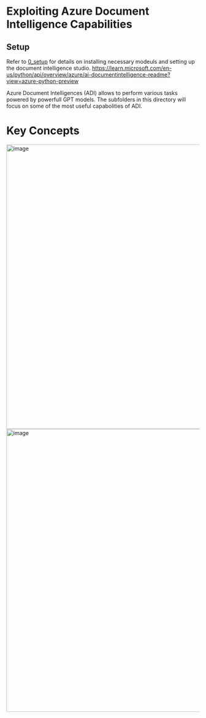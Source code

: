 # Exploiting Azure Document Intelligence Capabilities

## Setup
Refer to [0_setup](https://github.com/himalayan-avalanche/azure_document_intelligence/tree/main/0_setup) for details on installing necessary modeuls and setting up the document intelligence studio.
https://learn.microsoft.com/en-us/python/api/overview/azure/ai-documentintelligence-readme?view=azure-python-preview

Azure Document Intelligences (ADI) allows to perform various tasks powered by powerfull GPT models. The subfolders in this directory will focus on some of the most useful capabolities of ADI.

# Key Concepts

  <img width="743" alt="image" src="https://github.com/user-attachments/assets/746a5059-8d00-4b13-afdd-cc6dd882bf5c">

  <img width="739" alt="image" src="https://github.com/user-attachments/assets/63a2e760-ea89-4b12-a2ae-0851fe2ead46">
